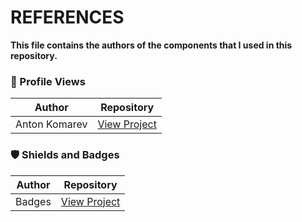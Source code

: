 # REFERENCES
**This file contains the authors of the components that I used in this repository.**

### 👀 Profile Views

| Author | Repository |
|--------|------------|
| Anton Komarev | <a href="https://github.com/antonkomarev/github-profile-views-counter">View Project</a> |

### 🛡 Shields and Badges

| Author | Repository |
|--------|------------|
| Badges | <a href="https://github.com/badges/shields">View Project</a> |
